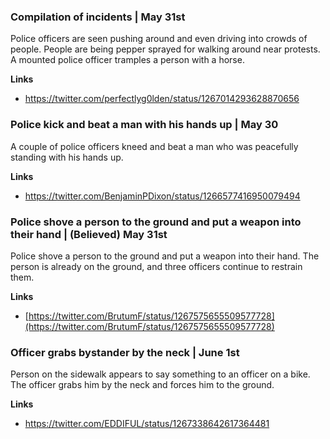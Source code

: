 
### Compilation of incidents | May 31st

Police officers are seen pushing around and even driving into crowds of people. People are being pepper sprayed for walking around near protests. A mounted police officer tramples a person with a horse. 

**Links**

* https://twitter.com/perfectlyg0lden/status/1267014293628870656


### Police kick and beat a man with his hands up | May 30

A couple of police officers kneed and beat a man who was peacefully standing with his hands up. 

**Links**

* https://twitter.com/BenjaminPDixon/status/1266577416950079494


### Police shove a person to the ground and put a weapon into their hand | (Believed) May 31st

Police shove a person to the ground and put a weapon into their hand.  The person is already on the ground, and three officers continue to restrain them.

**Links**

* [https://twitter.com/BrutumF/status/1267575655509577728](https://twitter.com/BrutumF/status/1267575655509577728)

### Officer grabs bystander by the neck | June 1st

Person on the sidewalk appears to say something to an officer on a bike. The officer grabs him by the neck and forces him to the ground.

**Links**

* https://twitter.com/EDDIFUL/status/1267338642617364481

